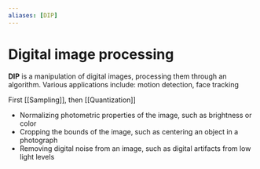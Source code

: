 ```yaml
---
aliases: [DIP]
---
```


# Digital image processing

**DIP** is a manipulation of digital images, processing them through an algorithm. Various applications include: motion detection, face tracking

First [[Sampling]], then [[Quantization]]

- Normalizing photometric properties of the image, such as brightness or color
- Cropping the bounds of the image, such as centering an object in a photograph
- Removing digital noise from an image, such as digital artifacts from low light levels
